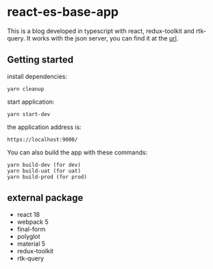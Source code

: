 # react-es-base-app

This is a blog developed in typescript with react, redux-toolkit and rtk-query. It works with the json server, you can find it at the [url](https://github.com/ChristianMar/simple-fake-server).

## Getting started

install dependencies:

```
yarn cleanup
```

start application:

```
yarn start-dev
```

the application address is:

```
https://localhost:9000/
```

You can also build the app with these commands:

```
yarn build-dev (for dev)
yarn build-uat (for uat)
yarn build-prod (for prod)
```

## external package

- react 18
- webpack 5
- final-form
- polyglot
- material 5
- redux-toolkit
- rtk-query
